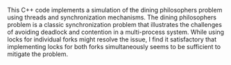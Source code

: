 This C++ code implements a simulation of the dining philosophers problem using threads and synchronization mechanisms. 
The dining philosophers problem is a classic synchronization problem that illustrates the challenges of avoiding deadlock and contention in a multi-process system.
While using locks for individual forks might resolve the issue, I find it satisfactory that implementing locks for both forks simultaneously seems to be sufficient to mitigate the problem.
